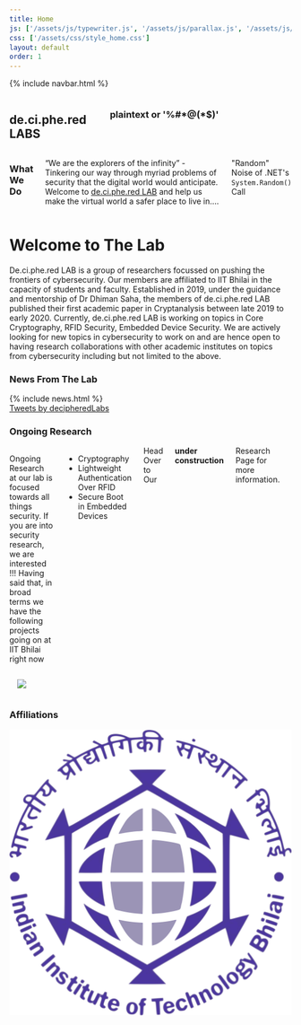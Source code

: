 ```yaml
---
title: Home
js: ['/assets/js/typewriter.js', '/assets/js/parallax.js', '/assets/js/twitter-handler.js']
css: ['/assets/css/style_home.css']
layout: default
order: 1
---
```

{% include navbar.html %}
<section class="header">
<div class="row">
    <div class="five columns">
        <h1>de.ci.phe.red<div class="name-small">LABS</div></h1>
        <br>
        <h3 class="heading">plaintext  or <span class="typewriter">'%#*@(*$)'</span></h3>
    </div>
    <div class="motivation seven columns">
        <h3 class="heading">What We Do</h3>
        <p>
        “We are the explorers of the infinity” - Tinkering our way through myriad problems of security that the digital world would anticipate. Welcome to <a href="http://de.ci.phe.red">de.ci.phe.red LAB</a> and help us make the virtual world a safer place to live in….
        </p>
        <div class="tag">
            <p class="heading small">"Random" Noise of .NET's <code>System.Random()</code> Call</p>
        </div>
    </div>
</div>            
</section>
<!-- {% include navbar.html %} -->
<div class="row">
    <div class="spacer-small"></div>
</div>
<div class="row">
<h1>Welcome to The Lab</h1>
De.ci.phe.red LAB is a group of researchers focussed on pushing the frontiers of cybersecurity. Our members are affiliated to IIT Bhilai in the capacity of students and faculty. Established in 2019, under the guidance and mentorship of Dr Dhiman Saha, the members of de.ci.phe.red LAB published their first academic paper in Cryptanalysis between late 2019 to early 2020. Currently, de.ci.phe.red LAB is working on topics in Core Cryptography, RFID Security, Embedded Device Security. We are actively looking for new topics in cybersecurity to work on and are hence open to having research collaborations with other academic institutes on topics from cybersecurity including but not limited to the above.
</div>
<div class="spacer-small"></div>
<div class="news row">
    <h3 class="heading">News From The Lab</h3>
    <!-- <div class="half columns">&nbsp;</div> -->
    <div class="intro nine columns">
            {% include news.html %}
            <div class="row">
                <div class="spacer-small"></div>
            </div>
    </div>
    <!-- <div class="one columns">&nbsp;</div>  -->
    <div class="three columns">
        <div style="float:right;">
            <a class="twitter-timeline" data-lang="en" data-width="22em" data-height="50em" data-theme="dark" href="https://twitter.com/decipheredLabs?ref_src=twsrc%5Etfw">Tweets by decipheredLabs</a> <script async src="https://platform.twitter.com/widgets.js" charset="utf-8"></script>
        </div>
        <!-- <img style="float:left;max-width: 100%;" src="https://imgs.xkcd.com/comics/password_strength.png"> -->
    </div>
</div>

<div class="row">
    <h3 class="heading">Ongoing Research</h3>
    <div class="six columns">
        <p>
            Ongoing Research at our lab is focused towards all things security. If you are into security research, we are interested !!!
            Having said that, in broad terms we have the following projects going on at IIT Bhilai right now
            <ul>
                <li>Cryptography</li>
                <li>Lightweight Authentication Over RFID</li>
                <li>Secure Boot in Embedded Devices</li>
            </ul>
            Head Over to Our <b>under construction</b> Research Page for more information.
        </p>        
    </div>
    <div class="five columns">
        <img style=" margin:1em; float:right;max-width: 100%;" src="https://imgs.xkcd.com/comics/security.png">
    </div>
</div>

<div class="row">
    <div class="spacer-small"></div>
</div>

<div class="row">
    <h3 class="heading">Affiliations</h3>
    <img class="logo" src="/assets/images/iitbh.png">
</div>